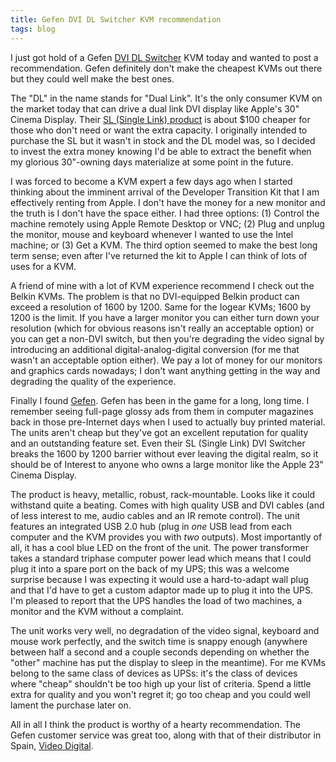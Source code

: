 ```yaml
---
title: Gefen DVI DL Switcher KVM recommendation
tags: blog
---
```


I just got hold of a Gefen [DVI DL Switcher](http://www.gefen.com/kvm/product.jsp?prod_id=2950) KVM today and wanted to post a recommendation. Gefen definitely don't make the cheapest KVMs out there but they could well make the best ones.

The "DL" in the name stands for "Dual Link". It's the only consumer KVM on the market today that can drive a dual link DVI display like Apple's 30" Cinema Display. Their [SL (Single Link) product](http://www.gefen.com/kvm/product.jsp?prod_id=2949) is about $100 cheaper for those who don't need or want the extra capacity. I originally intended to purchase the SL but it wasn't in stock and the DL model was, so I decided to invest the extra money knowing I'd be able to extract the benefit when my glorious 30"-owning days materialize at some point in the future.

I was forced to become a KVM expert a few days ago when I started thinking about the imminent arrival of the Developer Transition Kit that I am effectively renting from Apple. I don't have the money for a new monitor and the truth is I don't have the space either. I had three options: (1) Control the machine remotely using Apple Remote Desktop or VNC; (2) Plug and unplug the monitor, mouse and keyboard whenever I wanted to use the Intel machine; or (3) Get a KVM. The third option seemed to make the best long term sense; even after I've returned the kit to Apple I can think of lots of uses for a KVM.

A friend of mine with a lot of KVM experience recommend I check out the Belkin KVMs. The problem is that no DVI-equipped Belkin product can exceed a resolution of 1600 by 1200. Same for the Iogear KVMs; 1600 by 1200 is the limit. If you have a larger monitor you can either turn down your resolution (which for obvious reasons isn't really an acceptable option) or you can get a non-DVI switch, but then you're degrading the video signal by introducing an additional digital-analog-digital conversion (for me that wasn't an acceptable option either). We pay a lot of money for our monitors and graphics cards nowadays; I don't want anything getting in the way and degrading the quality of the experience.

Finally I found [Gefen](http://www.gefen.com/). Gefen has been in the game for a long, long time. I remember seeing full-page glossy ads from them in computer magazines back in those pre-Internet days when I used to actually buy printed material. The units aren't cheap but they've got an excellent reputation for quality and an outstanding feature set. Even their SL (Single Link) DVI Switcher breaks the 1600 by 1200 barrier without ever leaving the digital realm, so it should be of Interest to anyone who owns a large monitor like the Apple 23" Cinema Display.

The product is heavy, metallic, robust, rack-mountable. Looks like it could withstand quite a beating. Comes with high quality USB and DVI cables (and of less interest to me, audio cables and an IR remote control). The unit features an integrated USB 2.0 hub (plug in *one* USB lead from each computer and the KVM provides you with *two* outputs). Most importantly of all, it has a cool blue LED on the front of the unit. The power transformer takes a standard triphase computer power lead which means that I could plug it into a spare port on the back of my UPS; this was a welcome surprise because I was expecting it would use a hard-to-adapt wall plug and that I'd have to get a custom adaptor made up to plug it into the UPS. I'm pleased to report that the UPS handles the load of two machines, a monitor and the KVM without a complaint.

The unit works very well, no degradation of the video signal, keyboard and mouse work perfectly, and the switch time is snappy enough (anywhere between half a second and a couple seconds depending on whether the "other" machine has put the display to sleep in the meantime). For me KVMs belong to the same class of devices as UPSs: it's the class of devices where "cheap" shouldn't be too high up your list of criteria. Spend a little extra for quality and you won't regret it; go too cheap and you could well lament the purchase later on.

All in all I think the product is worthy of a hearty recommendation. The Gefen customer service was great too, along with that of their distributor in Spain, [Video Digital](http://www.videodigital.es/).
